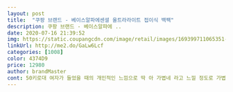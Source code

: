 ```yaml
---
layout: post 
title:  "쿠팡 브랜드 - 베이스알파에센셜 울트라라이트 접이식 백팩" 
description: 쿠팡 브랜드 - 베이스알파에 ..
date: 2020-07-16 21:39:52 
img: https://static.coupangcdn.com/image/retail/images/169399711065351-1d473fba-362b-4d1c-965b-5c86e23cf47e.jpg 
linkUrl: http://me2.do/GaLw6Lcf 
categories: [1008] 
color: 4374D9 
price: 12980 
author: brandMaster 
cont: 50키로대 여자가 들었을 때의 개인적인 느낌으로 딱 아 가볍네 라고 느낄 정도로 가볍습니다.<br/><br/>.<br/> ★ 나 이거 레전드 리뷰다.<br/> 믿고 사셔도됨<br/>✔디자인<br/>✔무게 및 부피<br/>✔소재<br/>✔접기<br/>가격 또한 저렴해서 하나씩 장만해 두는것도<br/>가격도 저렴하니까 하나 더 사서 쓰셔도 됨<br/>가방 빨래 님들 들어봤음? 이거 그냥 세탁기에 돌려도 됨<br/>가벼운 소재에 튼튼한 재질로 되어 있어서<br/>가성비 끝판왕, 가격저렴하니까 편하게 씀<br/>가성비 레전드임<br/>그리구 접혀진 상태의 가방이 다 펴면 백팩 내부의 후면 주머니가 되더라구요.<br/> 이 주머니도 사용할 일이 많을 것 같아요.<br/> 딱 휴지, 물티슈, 여서용품을 넣기 좋아보입니다.<br/><br/>근데 비닐처럼 값싸보이는 것은 아니고 가벼운 천과 비닐 사이의 느낌이고 백팩끈은 의외로 튼튼해보입니다.<br/><br/>내 개인적 기준 이건 브랜드를 뛰어넘어쒀.<br/><br/> 
---
```

 